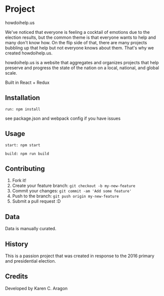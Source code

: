 


# Project

howdoihelp.us

We've noticed that everyone is feeling a cocktail of emotions due to the election results, but the common theme is that everyone wants to help and many don't know how. On the flip side of that, there are many projects bubbling up that help but not everyone knows about them. That's why we created howdoihelp.us.

howdoihelp.us is a website that aggregates and organizes projects that help preserve and progress the state of the nation on a local, national, and global scale.

Built in React + Redux


## Installation

`run: npm install`

see package.json and webpack config if you have issues

## Usage

`start: npm start`

`build: npm run build`

## Contributing

1. Fork it!
2. Create your feature branch: `git checkout -b my-new-feature`
3. Commit your changes: `git commit -am 'Add some feature'`
4. Push to the branch: `git push origin my-new-feature`
5. Submit a pull request :D

## Data

Data is manually curated.

## History

This is a passion project that was created in response to the 2016 primary and presidential election.

## Credits

Developed by Karen C. Aragon

